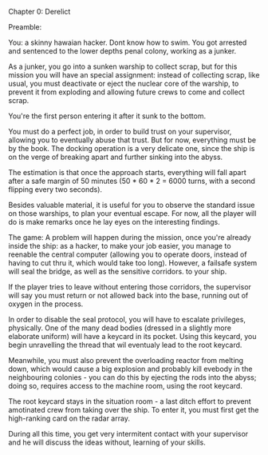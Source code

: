 Chapter 0: Derelict

Preamble:

You: a skinny hawaian hacker. Dont know how to swim. You got arrested and sentenced to the lower depths penal colony, working as a junker.

As a junker, you go into a sunken warship to collect scrap, but for this mission you will have an special assignment: instead of collecting scrap, like usual, you must deactivate or eject the
nuclear core of the warship, to prevent it from exploding and allowing future crews to come and collect scrap.

You're the first person entering it after it sunk to the bottom.

You must do a perfect job, in order to build trust on your supervisor, allowing you to eventually abuse that trust. But for now, everything must be by the book.
The docking operation is a very delicate one, since the ship is on the verge of breaking apart and further sinking into the abyss.

The estimation is that once the approach starts, everything will fall apart after a safe margin of 50 minutes (50 * 60 * 2 = 6000 turns, with a second flipping every two seconds).

Besides valuable material, it is useful for you to observe the standard issue on those warships, to plan your eventual escape. For now, all the player will do is make remarks
once he lay eyes on the interesting findings.


The game:
A problem will happen during the mission, once you're already inside the ship: as a hacker, to make your job easier, you manage to reenable the central computer 
(allowing you to operate doors, instead of having to cut thru it, which would take too long). However, a failsafe system will seal the bridge, as well as the sensitive corridors.
to your ship.

If the player tries to leave without entering those corridors, the supervisor will say you must return or not allowed back into the base, running out of oxygen in the process.

In order to disable the seal protocol, you will have to escalate privileges, physically. One of the many dead bodies  (dressed in a slightly more elaborate uniform) will have a
keycard in its pocket. Using this keycard, you begin unravelling the thread that wil eventualy lead to the root keycard.

Meanwhile, you must also prevent the overloading reactor from melting down, which would cause a big explosion and probably kill evebody in the neighbouring colonies - you can do
this by ejecting the rods into the abyss; doing so, requires access to the machine room, using the root keycard.


The root keycard stays in the situation room - a last ditch effort to prevent amotinated crew from taking over the ship. To enter it, you must first get the high-ranking card on the radar array.


During all this time, you get very intermitent contact with your supervisor and he will discuss the ideas without, learning of your skills.


